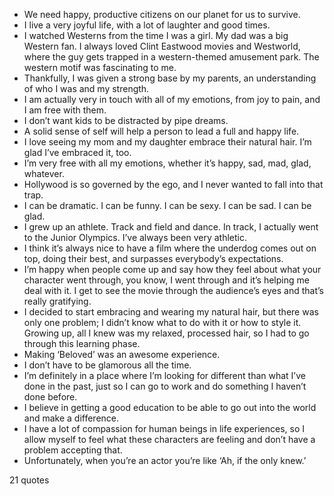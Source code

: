  - We need happy, productive citizens on our planet for us to survive.
 - I live a very joyful life, with a lot of laughter and good times.
 - I watched Westerns from the time I was a girl. My dad was a big Western fan. I always loved Clint Eastwood movies and Westworld, where the guy gets trapped in a western-themed amusement park. The western motif was fascinating to me.
 - Thankfully, I was given a strong base by my parents, an understanding of who I was and my strength.
 - I am actually very in touch with all of my emotions, from joy to pain, and I am free with them.
 - I don’t want kids to be distracted by pipe dreams.
 - A solid sense of self will help a person to lead a full and happy life.
 - I love seeing my mom and my daughter embrace their natural hair. I’m glad I’ve embraced it, too.
 - I’m very free with all my emotions, whether it’s happy, sad, mad, glad, whatever.
 - Hollywood is so governed by the ego, and I never wanted to fall into that trap.
 - I can be dramatic. I can be funny. I can be sexy. I can be sad. I can be glad.
 - I grew up an athlete. Track and field and dance. In track, I actually went to the Junior Olympics. I’ve always been very athletic.
 - I think it’s always nice to have a film where the underdog comes out on top, doing their best, and surpasses everybody’s expectations.
 - I’m happy when people come up and say how they feel about what your character went through, you know, I went through and it’s helping me deal with it. I get to see the movie through the audience’s eyes and that’s really gratifying.
 - I decided to start embracing and wearing my natural hair, but there was only one problem; I didn’t know what to do with it or how to style it. Growing up, all I knew was my relaxed, processed hair, so I had to go through this learning phase.
 - Making ‘Beloved’ was an awesome experience.
 - I don’t have to be glamorous all the time.
 - I’m definitely in a place where I’m looking for different than what I’ve done in the past, just so I can go to work and do something I haven’t done before.
 - I believe in getting a good education to be able to go out into the world and make a difference.
 - I have a lot of compassion for human beings in life experiences, so I allow myself to feel what these characters are feeling and don’t have a problem accepting that.
 - Unfortunately, when you’re an actor you’re like ‘Ah, if the only knew.’

21 quotes